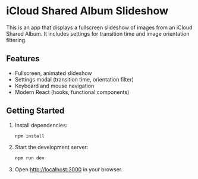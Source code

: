 # iCloud Shared Album Slideshow

This is an app that displays a fullscreen slideshow of images from an iCloud Shared Album. It includes settings for transition time and image orientation filtering.

## Features

- Fullscreen, animated slideshow
- Settings modal (transition time, orientation filter)
- Keyboard and mouse navigation
- Modern React (hooks, functional components)

## Getting Started

1. Install dependencies:
   ```bash
   npm install
   ```
2. Start the development server:
   ```bash
   npm run dev
   ```
3. Open [http://localhost:3000](http://localhost:3000) in your browser.
